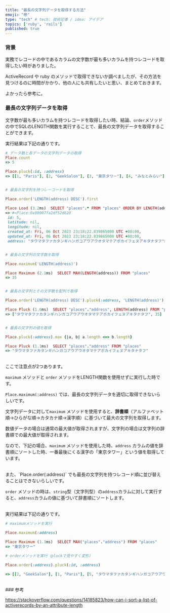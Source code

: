 ```yaml
---
title: "最長の文字列データを取得する方法"
emoji: "😎"
type: "tech" # tech: 技術記事 / idea: アイデア
topics: ['ruby', 'rails']
published: true
---
```



### 背景

実務でレコードの中であるカラムの文字数が最も多いカラムを持つレコードを取得したい時がありました。

ActiveRecord や ruby のメソッドで取得できないか調べましたが、その方法を見つけるのに時間がかかり、他の人にも共有したいと思い、まとめておきます。

よかったら参考に。

### 最長の文字列データを取得

文字数が最も多いカラムを持つレコードを取得したい時、結論、`order`メソッドの中でSQLのLENGTH関数を実行することで、最長の文字列データを取得することができます。

実行結果は下記の通りです。

```ruby
# データ数と各データの文字列データの取得
Place.count
=> 5

Place.pluck(:id, :address)
=> [[1, "Paris"], [2, "GeekSalon"], [3, "東京タワー"], [4, "みなとみらい"], [5, "タウマタファカタンギハンガコアウアウオタマテアポカイフェヌアキタナタフ"]]


# 最長の文字列を持つレーコードを取得

Place.order('LENGTH(address) DESC').first

Place Load (3.2ms)  SELECT "places".* FROM "places" ORDER BY LENGTH(address) DESC LIMIT $1  [["LIMIT", 1]]
=> #<Place:0x00007fa2df52d620
 id: 5,
 latitude: nil,
 longitude: nil,
 created_at: Fri, 06 Oct 2023 23:18:22.839865000 UTC +00:00,
 updated_at: Fri, 06 Oct 2023 23:18:22.839865000 UTC +00:00,
 address: "タウマタファカタンギハンガコアウアウオタマテアポカイフェヌアキタナタフ">


# 最長の文字列の文字数を取得

Place.maximum('LENGTH(address)')

Place Maximum (2.1ms)  SELECT MAX(LENGTH(address)) FROM "places"
=> 35


# 最長の文字列とその文字数を配列で取得

Place.order('LENGTH(address) DESC').pluck(:address, 'LENGTH(address)').first

Place Pluck (1.6ms)  SELECT "places"."address", LENGTH(address) FROM "places" ORDER BY LENGTH(address) DESC
=> ["タウマタファカタンギハンガコアウアウオタマテアポカイフェヌアキタナタフ", 35]


# 最長の文字列の値を取得

Place.pluck(:address).max {|a, b| a.length <=> b.length}

Place Pluck (1.1ms)  SELECT "places"."address" FROM "places"
=> "タウマタファカタンギハンガコアウアウオタマテアポカイフェヌアキタナタフ"
```

<br>
ここで注意点が2つあります。

`maximum` メソッドと `order` メソッドをLENGTH関数を使用せずに実行した時です。

`Place.maximum(:address)` では、最長の文字列データを適切に取得できないらしいです。

文字列データに対して`maximum` メソッドを使用すると、**辞書順**（アルファベット順→ひらがな順→カタカナ順→漢字順）に基づいて最大の文字列を取得します。

数値データの場合は通常の最大値が取得されますが、文字列の場合は文字列の辞書順での最大値が取得されます。

なので、下記の場合、`maximum` メソッドを使用した時、`address` カラムの値を辞書順にソートした時、一番最後にくる漢字の「東京タワー」という値を取得しています。

<br>
また、`Place.order(:address)` でも最長の文字列を持つレコード順に並び替えることはできないらしいです。

`order` メソッドの時は、`string`型（文字列型）の`address`カラムに対して実行すると、`address`カラムの値に基づいて辞書順にソートします。

<br>
実行結果は下記の通りです。

```ruby
# maximumメソッドを実行

Place.maximum(:address)

Place Maximum (1.3ms)  SELECT MAX("places"."address") FROM "places"
=> "東京タワー"

# orderメソッドを実行（pluckで見やすく変形）

Place.order(:address).pluck(:id, :address)

=> [[2, "GeekSalon"], [1, "Paris"], [5, "タウマタファカタンギハンガコアウアウオタマテアポカイフェヌアキタナタフ"], [4, "みなとみらい"], [3, "東京タワー"]]

```

<br>
### 参考

<https://stackoverflow.com/questions/14185823/how-can-i-sort-a-list-of-activerecords-by-an-attribute-length>
